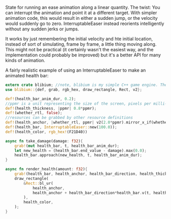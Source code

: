 State for running an ease animation along a linear quantity. The twist: You can interrupt the animation and point it at a different target. With simpler animation code, this would result in either a sudden jump, or the velocity would suddenly go to zero. InterruptableEaser instead reorients intelligently without any sudden jerks or jumps.

It works by just remembering the initial velocity and hte initial location, instead of sort of simulating, frame by frame, a little thing moving along. This might not be practical (it certainly wasn't the easiest way, and the implementation could probably be improved) but it's a better API for many kinds of animation.

A fairly realistic example of using an InterruptableEaser to make an animated health bar:

```rust
extern crate blibium; //note, blibium is my simple C++ game engine. There isn't a rust version. The following API might not be possible, but if it is, maybe it would be worth creating blibium rust, because this is better than the C++ version (because C++ doesn't have macros, so it ends up having to use a special langauge for resource stuff).
use blibium::{def, grab, rgb_hex, draw_rectangle, Rect, v2};

def!(health_bar_anim_dur, 0.2);
//ppmr is a unit representing the size of the screen, pixels per milli-radian. We can use it to do things in resolution-independent ways/allow the user to scale the UI.
def!(health_thickness, |ppmr| 0.8*ppmr);
def!(whether_rtl, false);
//resources can be grabbed by other resource definitions
def!(health_anchor, |whether_rtl, ppmr| v2(2.0*ppmr).mirror_x_if(whether_rtl));
def!(health_bar, InterruptableEaser::new(100.0));
def!(health_color, rgb_hex!(F21D40))

async fn take_damage(damage: f32){
    grab!(mut health_bar, t, health_bar_anim_dur);
    let new_health = (health_bar.end_value - damage).max(0.0);
    health_bar.approach(new_health, t, health_bar_anim_dur);
}

async fn render_health(amount: f32){
    grab!(health_bar, health_anchor, health_bar_direction, health_thickness, health_bar_anim_dur, health_color);
    draw_rectangle(
        &Rect::bl_ur(
            health_anchor,
            health_anchor + health_bar_direction*health_bar.v(t, health_bar_anim_dur) + v2(0.0, health_thickness), 
        ),
        health_color,
    );
}
```